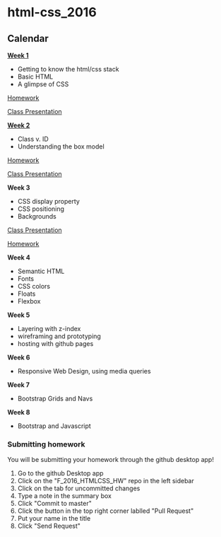 # html-css_2016
<!--
comment
-->
## Calendar
**[Week 1](https://github.com/ADDA-html-css/learn-HTML-CSS/tree/master/week1)**
- Getting to know the html/css stack
- Basic HTML
- A glimpse of CSS

[Homework](https://github.com/ADDA-html-css/F_2016_HTMLCSS_HW/blob/master/week1)

[Class Presentation](https://docs.google.com/presentation/d/1kMzZlsrgdeMjtAOK6AVs8Q8V0rqQg_akyTaFgHoNiEo/edit?usp=sharing)

**[Week 2](https://github.com/ADDA-html-css/learn-HTML-CSS/tree/master/week2)**
- Class v. ID
- Understanding the box model

[Homework](https://github.com/ADDA-html-css/F_2016_HTMLCSS_HW/tree/master/week2)

[Class Presentation](https://docs.google.com/presentation/d/15qZMwHLy1dfYVitkMSCTMsukW7i6WowRBG5wQ6vbj-E/edit?usp=sharing)

**Week 3**
- CSS display property
- CSS positioning
- Backgrounds

[Class Presentation](https://docs.google.com/presentation/d/1xwsygpjQQnw5ogkAuBvx606Q_BR1pvhojgYzwth7J1o/edit?usp=sharing)

[Homework](https://github.com/ADDA-html-css/F_2016_HTMLCSS_HW/tree/master/week3-position)

**Week 4**
- Semantic HTML
- Fonts
- CSS colors
- Floats
- Flexbox 

<!--
[Class Presentation](https://docs.google.com/presentation/d/1tR2OhVUOsHWegzisEGct9GbngXTMuPVfoKcT6M7f_ls/edit?usp=sharing)

[Homework](https://github.com/awdriggs-html-css/HTML-CSS-spring16/blob/master/week4/README.md)
-->

**Week 5**
- Layering with z-index
- wireframing and prototyping
- hosting with github pages
  
**Week 6**
- Responsive Web Design, using media queries

<!--
[Homework](https://classroom.github.com/assignment-invitations/e06999b6ddebd06de27d1b57b004b19b)
-->
**Week 7**
- Bootstrap Grids and Navs

<!--
[Class Presentation](https://docs.google.com/presentation/d/1DH5zcJETE6SAHTFZy3i2ijUByUlSLcNvB-JMuX6tWvg/edit?usp=sharing)

[Homework](https://classroom.github.com/assignment-invitations/50017d425b192b1dc649c87bbf036cfc)
-->

**Week 8**
- Bootstrap and Javascript

<!--
[Class Presentation](https://docs.google.com/presentation/d/1aFADuuhisLPruSSbSXng5ZXXM-40GcQZqxaRnZVtUAE/edit?usp=sharing)

[Final Project](https://docs.google.com/document/d/1MgZWZN_cGM-yuDLLBkO9FDQZDG0kZpxv13kk12RDkyI/edit?usp=sharing)
-->

### Submitting homework
You will be submitting your homework through the github desktop app!
  1. Go to the github Desktop app
  2. Click on the "F_2016_HTMLCSS_HW" repo in the left sidebar
  3. Click on the tab for uncommitted changes
  4. Type a note in the summary box
  5. Click "Commit to master"
  6. Click the button in the top right corner lablled "Pull Request"
  7. Put your name in the title
  8. Click "Send Request"
